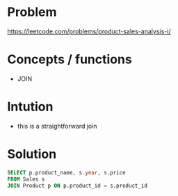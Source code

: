 # Problem
https://leetcode.com/problems/product-sales-analysis-i/

# Concepts / functions
- JOIN

# Intution
- this is a straightforward join

# Solution
```sql
SELECT p.product_name, s.year, s.price
FROM Sales s
JOIN Product p ON p.product_id = s.product_id
```
